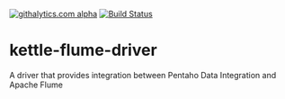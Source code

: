 [![githalytics.com alpha](https://cruel-carlota.pagodabox.com/25a14ce0692bdf0c40e5eae90f01a791 "githalytics.com")](http://githalytics.com/xpandit/kettle-flume-driver)
[![Build Status](https://travis-ci.org/ITXpander/kettle-flume-driver.svg?branch=master)](https://travis-ci.org/ITXpander/kettle-flume-driver)

kettle-flume-driver
=================

A driver that provides integration between Pentaho Data Integration and Apache Flume
